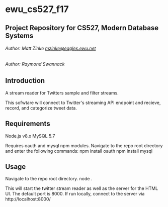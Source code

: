 # ewu_cs527_f17
## Project Repository for CS527, Modern Database Systems

###### Author: Matt Zinke <mzinke@eagles.ewu.net>
###### Author: Raymond Swannack

## Introduction

A stream reader for Twitters sample and filter streams.

This sofwtare will connect to Twitter's streaming API endpoint and recieve, record, and categorize tweet data.

## Requirements

Node.js v8.x
MySQL 5.7

Requires oauth and mysql npm modules. Navigate to the repo root directory and enter the following commands:
         npm install oauth
         npm install mysql

## Usage

Navigate to the repo root directory.
         node .

This will start the twitter stream reader as well as the server for the HTML UI.
The default port is 8000. If run locally, connect to the server via http://localhost:8000/

